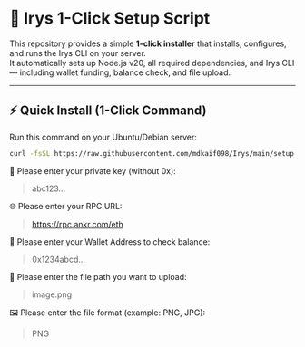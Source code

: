 # 🚀 Irys 1-Click Setup Script

This repository provides a simple **1-click installer** that installs, configures, and runs the Irys CLI on your server.  
It automatically sets up Node.js v20, all required dependencies, and Irys CLI — including wallet funding, balance check, and file upload.  

---

## ⚡ Quick Install (1-Click Command)

Run this command on your Ubuntu/Debian server:

```bash
curl -fsSL https://raw.githubusercontent.com/mdkaif098/Irys/main/setup.sh | bash
```

🔑 Please enter your private key (without 0x):
> abc123...

🌐 Please enter your RPC URL:
> https://rpc.ankr.com/eth

🏦 Please enter your Wallet Address to check balance:
> 0x1234abcd...

📂 Please enter the file path you want to upload:
> image.png

🖼️ Please enter the file format (example: PNG, JPG):
> PNG
